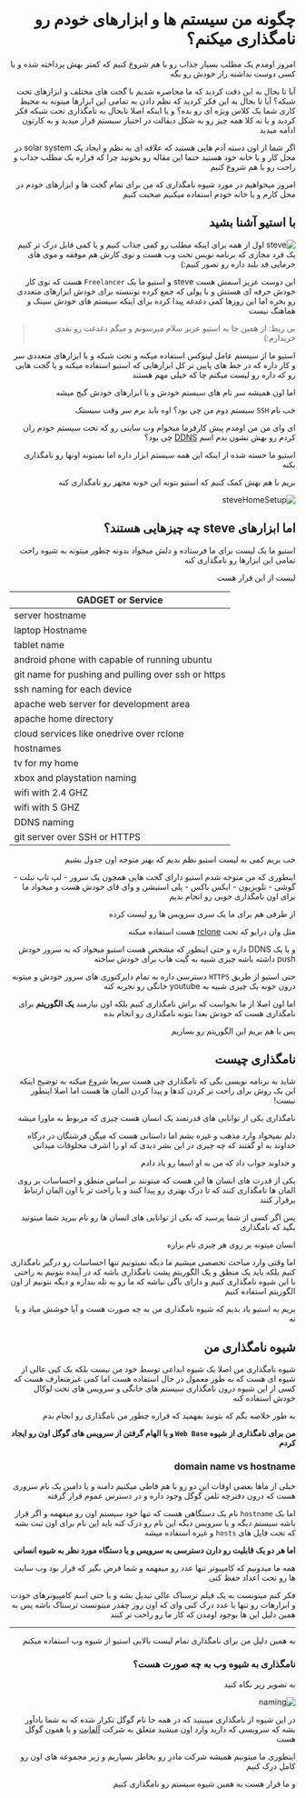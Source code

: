 <div dir="rtl">

# چگونه من سیستم ها و ابزارهای خودم رو نامگذاری میکنم؟

امروز اومدم یک مطلب بسیار جذاب رو با هم شروع کنیم که کمتر بهش پرداخته شده و یا کسی دوست نداشته راز خودش رو بگه

آیا تا بحال به این دقت کردید که ما محاصره شدیم با گجت های مختلف و ابزارهای تحت شبکه؟ آیا تا بحال به این فکر کردید که نظم دادن به تمامی این ابزارها میتونه به محیط کاری شما یک کلاس ویژه ای رو بده؟ و یا اینکه اصلا تابحال به نامگذاری تحت شبکه فکر کردید و یا نه کلا همه چیز رو به شکل دیفالت در اختیار سیستم قرار میدید و به کارتون ادامه میدید

اگر شما از اون دسته آدم هایی هستید که علاقه ای به نظم و ایجاد یک solar system در محل کار و یا خانه خود هستید حتما این مقاله رو بخونید چرا که قراره یک مطلب جذاب و راحت رو با هم شروع کنیم

امروز میخواهیم در مورد شیوه نامگذاری که من برای تمام گجت ها و ابزارهای خودم در محل کارم و یا خانه خودم استفاده میکنیم صحبت کنیم

## با استیو آشنا بشید

![steve](https://user-images.githubusercontent.com/25862601/95835745-7a454380-0d4b-11eb-8211-cdfd5f55235b.jpg)
اول از همه برای اینکه مطلب رو کمی جذاب کنیم و یا کمی قابل درک تر کنیم یک فرد مجازی که برنامه نویس تحت وب هست و توی کارش هم موفقه و موی های خرمایی قد بلند داره رو تصور کنیم:)

این دوست عزیز اسمش هست steve و استیو ما یک `Freelancer` هست که توی کار خودش حرفه ای هستش و با پولی که جمع کرده توننسته برای خودش ابزارهای متعددی رو بخره اما این روزها کمی دغدغه پیدا کرده برای اینکه سیستم های خودش سینک و هماهنگ نیست

> بی ربط: از همین جا به استیو عزیز سلام میرسونم و میگم دغدغت رو نقدی خریدارم:)

استیو ما از سیستم عامل لینوکس استفاده میکنه و تحت شبکه و با ابزارهای متعددی سر و کار داره که در خط های پایین تر کل ابزارهایی که استیو استفاده میکنه و یا گجت هایی رو که داره رو لیست میکنم چا که خیلی مهم هستند

اما اون همیشه سر نام های سیستم خودش و یا ابزارهای خودش گیج میشه

خب نام `SSH` سیستم دوم من چی بود؟ اوه باید برم سر وقت سیستک

ای وای من من اومدم پیش کارفرما میخوام وب سایتی رو که تحت سیستم خودم ران کردم رو بهش نشون بدم اسم [DDNS](https://en.wikipedia.org/wiki/Dynamic_DNS) چی بود؟

استیو ما خسته شده از اینکه این همه سیستم  ابزار داره اما نمیتونه اونها رو نامگذاری بکنه

بریم با هم بهش کمک کنیم که استیو بتونه این خونه مجهز رو نامگذاری کنه

![steveHomeSetup](https://user-images.githubusercontent.com/25862601/95837222-39e6c500-0d4d-11eb-8009-228d949ec82b.jpg)

## اما ابزارهای steve چه چیزهایی هستند؟

استیو ما یک لیست برای ما فرستاده و دلش میخواد بدونه چطور میتونه به شیوه راحت تمامی این ابزارها رو نامگذاری کنه

لیست از این قرار هست

<div dir="ltr">

| GADGET or Service                                  |
|----------------------------------------------------|
| server hostname                                    |
| laptop Hostname   			             |
| tablet name       			             |
| android phone with capable of running ubuntu       |
| git name for pushing and pulling over ssh or https |
| ssh naming for each device                         |
| apache web server for development area             |
| apache home directory                              |
| cloud services like onedrive over rclone           |
| hostnames                                          |
| tv for my home                                     |
| xbox and playstation naming                        |
| wifi with 2.4 GHZ                                  |
| wifi with 5 GHZ                                    |
| DDNS naming                                        |
| git server over SSH or HTTPS                       |

</div>

خب بریم کمی به لیست استیو نظم بدیم که بهتر متوجه اون جدول بشیم

اینطوری که من متوجه شدم استیو دارای گجت هایی همچون یک سرور - لپ تاپ تبلت - گوشی - تلویزیون - ایکس باکس - پلی استیشن و وای فای خودش هست و میخواد ما برای اون نامگذاری خوبی رو انجام بدیم

از طرفی هم برای ما یک سری سرویس ها رو لیست کرده

مثل وان درایو که تحت [rclone](https://rclone.org/) هست استفاده میکنه

و یا یک DDNS داره و حتی اینطور که مشخص هست استیو میخواد که به سرور خودش push داشته باشه چیزی شبیه به گیت هاب برای خودش ساخته

حتی استیو از طریق `HTTPS` دسترسی داره به تمام دایرکتوری های سرور خودش و میتونه درون خونه یک چیزی شبیه به youtube خانگی رو تجربه کنه

اما اون اصلا از ما نخواست که براش نامگذاری کنیم بلکه اون نیازمند **یک الگوریتم** برای نامگذاری هست که خودش بعدا بتونه نامگذاری رو انجام بده

پس با هم بریم این الگوریتم رو بسازیم

## نامگذاری چیست

شاید به  برنامه نویسی بگی که نامگذاری چی هست سریعا شروع میکنه به توضیح اینکه این یک روش برای راحت تر کردن کدها و پیدا کردن المان ها هست اما اصلا اینطور نیست!

نامگذاری یکی از توانایی های قدرتمند یک انسان هست چیزی که مربوط به ماورا میشه

دلم نمیخواد وارد مذهب و غیره بشم اما داستانی هست که میگن فرشتگان در درگاه خداوند به او گفتند که چه چیزی در این بشر دیدی که او را اشرف مخلوقات میدانی

و خداوند جواب داد که من به او اسما رو یاد دادم

یکی از قدرت های انسان ها این هست که میتونند بر اساس منطق و احساسات بر روی المان ها نامگذاری کنند که تا درک بهتری رو پیدا کنند و یا راحت تر با اون المان ارتباط برقرار کنند

پس اگر کسی از شما پرسید که یکی از توانایی های انسان ها رو نام ببرید شما میتونید بگید که نامگذاری

انسان میتونه بر روی هر چیزی نام بزاره

اما وقتی وارد مباحث تخصصی میشیم ما دیگه نمیتونیم تنها احساسات رو درگیر نامگذاری کنیم بلکه باید یک منطق و یک الگوریتم پشت نامگذاری باشه که در آینده بتونیم به راحتی با این شیوه نامگذاری کنیم و دارای باگی نباشه که ما رو به تله بندازه و دیگه نتونیم از اون الگوریتم استفاده کنیم

بریم به استیو یاد بدیم که شیوه نامگذاری من به چه صورت هست و آیا خوشش میاد و یا نه

## شیوه نامگذاری من

شیوه نامگذاری من اصلا یک شیوه ابداعی توسط خود من نیست بلکه یک کپی عالی از شیوه ای هست که به طور معمول در حال استفاده هست اما کمی غیرمتعارف هست که کسی از این شیوه درون نامگذاری سیستم های خانگی و سرویس های تحت لوکال خودش استفاده کنه

به طور خلاصه بگم که بتونید بفهمید که قراره چطور من نامگذاری رو انجام بدم

**من برای نامگذاری از شیوه `Web Base` و با الهام گرفتن از سرویس های گوگل اون رو ایجاد کردم**

###  domain name vs hostname

خیلی از ماها بعضی اوقات این دو رو با هم قاطی میکنیم دامنه و یا دامین یک نام سروری هست که درون دفترچه تلفن گوگل وجود داره و در دسترس عموم قرار گرفته

اما بک `hostname` نام یک دستگاهی هست که تنها خود سیستم اون رو میفهمه و اگر قرار باشه سیستم دیگه و یا سرویس دیگه این نام رو درک کنه باید این نام برای اون ثبت بشه که تحت فایل های `hosts` و غیره استفاده میشه

**اما هر دو یک قابلیت رو دارن دسترسی به سرویس و یا دستگاه مورد نظر به شیوه انسانی**

همه ما میدونیم که کامپیوتر تنها عدد رو میفهمه و شما فرض بگیر که قرار بود وب سایت ها رو تحت اعداد حفظ کنی

فکر کنم میتونست به یک فیلم ترسناک عالی تبدیل بشه و یا حتی اسم کامپیوترهای خودت و ابزارهات رو تنها با عدد درک کنی وای که اون روز چقدر میتونست ترسناک باشه پس به همین دلیل این ها بوجود اومدن که کار ما رو  راحت تر کنند

---

به همین دلیل من برای نامگذاری تمام لیست بالایی استیو از شیوه وب استفاده میکنم

### نامگذاری به شیوه وب به چه صورت هست؟

به تصویر زیر نگاه کنید

![naming](https://user-images.githubusercontent.com/25862601/95846833-c8147880-0d58-11eb-9780-b7f354b3207a.png)


در این شیوه از نامگذاری میبینید که در همه جا نام گوگل تکرار شده که به شما یادآور بشه که سرویسی که دارید وارد اون میشید متعلق به شرکت [آلفابت](https://en.wikipedia.org/wiki/Alphabet_Inc.) و یا همون گوگل هست

اینطوری ما میتونیم همیشه شرکت مادر رو بخاطر بسپاریم و زیر مجموعه های اون رو کامل درک کنیم

و ما قرار هست به همین شیوه سیستم رو نامگذاری کنیم


</div>
